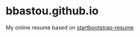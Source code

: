 # bbastou.github.io


My online resume based on [startbootstrap-resume](https://github.com/BlackrockDigital/startbootstrap-resume)
